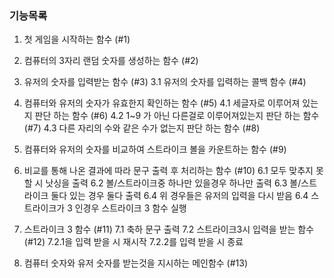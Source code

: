 ### 기능목록 
1. 첫 게임을 시작하는 함수 (#1)

2. 컴퓨터의 3자리 랜덤 숫자를 생성하는 함수 (#2)

3. 유저의 숫자를 입력받는 함수 (#3)
    3.1 유저의 숫자를 입력하는 콜백 함수 (#4)

4. 컴퓨터와 유저의 숫자가 유효한지 확인하는 함수 (#5)
    4.1 세글자로 이루어져 있는지 판단 하는 함수 (#6)
    4.2 1~9 가 아닌 다른걸로 이루어져있는지 판단 하는 함수 (#7)
    4.3 다른 자리의 수와 같은 수가 없는지 판단 하는 함수 (#8)
5. 컴퓨터와 유저의 숫자를 비교하여 스트라이크 볼을 카운트하는 함수 (#9)

6. 비교를 통해 나온 결과에 따라 문구 출력 후 처리하는 함수 (#10)
    6.1 모두 맞추지 못할 시 낫싱을 출력
    6.2 볼/스트라이크중 하나만 있을경우 하나만 출력
    6.3 볼/스트라이크 둘다 있는 경우 둘다 출력
    6.4 위 경우들은 유저의 입력을 다시 받음 
    6.4 스트라이크가 3 인경우 스트라이크 3 함수 실행

7. 스트라이크 3 함수 (#11)
    7.1 축하 문구 출력
    7.2 스트라이크3시 입력을 받는 함수 (#12)
        7.2.1을 입력 받을 시 재시작 
        7.2.2를 입력 받을 시 종료

8.  컴퓨터 숫자와 유저 숫자를 받는것을 지시하는 메인함수 (#13)
